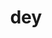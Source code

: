 ---
category: 3-letters
denotation: null
name: dey
reference_link: https://www.etymonline.com/word/dey
root_language: null
root_name: null
title: dey
type: free
word_sums:
- respelling: dey
  sum: 'Dey + '
---